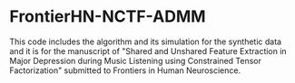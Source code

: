 # FrontierHN-NCTF-ADMM

This code includes the algorithm and its simulation for the synthetic data and it is for the manuscript of "Shared and Unshared Feature Extraction in
Major Depression during Music Listening using Constrained Tensor Factorization" submitted to Frontiers in Human Neuroscience.

